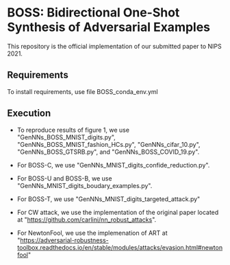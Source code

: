 # BOSS: Bidirectional One-Shot Synthesis of Adversarial Examples

This repository is the official implementation of our submitted paper to NIPS 2021. 

## Requirements

To install requirements, use file BOSS_conda_env.yml

## Execution 

- To reproduce results of figure 1, we use "GenNNs_BOSS_MNIST_digits.py", "GenNNs_BOSS_MNIST_fashion_HCs.py", "GenNNs_cifar_10.py", "GenNNs_BOSS_GTSRB.py", and "GenNNs_BOSS_COVID_19.py".

- For BOSS-C, we use "GenNNs_MNIST_digits_confide_reduction.py".

- For BOSS-U and BOSS-B, we use "GenNNs_MNIST_digits_boudary_examples.py".
 
- For BOSS-T, we use "GenNNs_MNIST_digits_targeted_attack.py"

- For CW attack, we use the implementation of the original paper located at "https://github.com/carlini/nn_robust_attacks".

- For NewtonFool, we use the implemenation of ART at "https://adversarial-robustness-toolbox.readthedocs.io/en/stable/modules/attacks/evasion.html#newtonfool"
